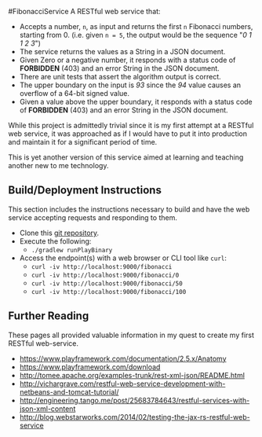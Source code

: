 #FibonacciService
A RESTful web service that:

 - Accepts a number, <code>n</code>, as input and returns the first <code>n</code> Fibonacci numbers, starting from 0.
   (i.e. given `n = 5`, the output would be the sequence "_0 1 1 2 3_")
 - The service returns the values as a String in a JSON document.
 - Given Zero or a negative number, it responds with a status code of __FORBIDDEN__ (403) and an error String in the JSON document.
 - There are unit tests that assert the algorithm output is correct.
 - The upper boundary on the input is _93_ since the _94_ value causes an overflow of a 64-bit signed value.
 - Given a value above the upper boundary, it responds with a status code of __FORBIDDEN__ (403) and an error String in the JSON document.

While this project is admittedly trivial since it is my first attempt at a RESTful web service,
it was approached as if I would have to put it into production and maintain it for a significant period of time.

This is yet another version of this service aimed at learning and teaching another new to me technology.

## Build/Deployment Instructions

This section includes the instructions necessary to build and have the web service accepting requests and responding to them.

 - Clone this [git repository](https://github.com/wdsdhei/fibonacci-service-play.git).
 - Execute the following:
    - `./gradlew runPlayBinary`
 - Access the endpoint(s) with a web browser or CLI tool like `curl`:
    - `curl -iv http://localhost:9000/fibonacci`
    - `curl -iv http://localhost:9000/fibonacci/0`
    - `curl -iv http://localhost:9000/fibonacci/50`
    - `curl -iv http://localhost:9000/fibonacci/100`

## Further Reading

These pages all provided valuable information in my quest to create my first RESTful web-service.

 - https://www.playframework.com/documentation/2.5.x/Anatomy
 - https://www.playframework.com/download
 - http://tomee.apache.org/examples-trunk/rest-xml-json/README.html
 - http://vichargrave.com/restful-web-service-development-with-netbeans-and-tomcat-tutorial/
 - http://engineering.tango.me/post/25683784643/restful-services-with-json-xml-content
 - http://blog.webstarworks.com/2014/02/testing-the-jax-rs-restful-web-service

